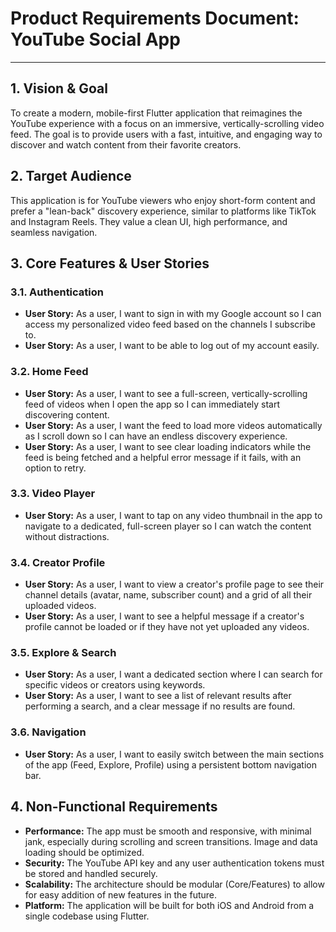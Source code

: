 # Product Requirements Document: YouTube Social App

---

## 1. Vision & Goal

To create a modern, mobile-first Flutter application that reimagines the YouTube experience with a focus on an immersive, vertically-scrolling video feed. The goal is to provide users with a fast, intuitive, and engaging way to discover and watch content from their favorite creators.

## 2. Target Audience

This application is for YouTube viewers who enjoy short-form content and prefer a "lean-back" discovery experience, similar to platforms like TikTok and Instagram Reels. They value a clean UI, high performance, and seamless navigation.

## 3. Core Features & User Stories

### 3.1. Authentication
- **User Story:** As a user, I want to sign in with my Google account so I can access my personalized video feed based on the channels I subscribe to.
- **User Story:** As a user, I want to be able to log out of my account easily.

### 3.2. Home Feed
- **User Story:** As a user, I want to see a full-screen, vertically-scrolling feed of videos when I open the app so I can immediately start discovering content.
- **User Story:** As a user, I want the feed to load more videos automatically as I scroll down so I can have an endless discovery experience.
- **User Story:** As a user, I want to see clear loading indicators while the feed is being fetched and a helpful error message if it fails, with an option to retry.

### 3.3. Video Player
- **User Story:** As a user, I want to tap on any video thumbnail in the app to navigate to a dedicated, full-screen player so I can watch the content without distractions.

### 3.4. Creator Profile
- **User Story:** As a user, I want to view a creator's profile page to see their channel details (avatar, name, subscriber count) and a grid of all their uploaded videos.
- **User Story:** As a user, I want to see a helpful message if a creator's profile cannot be loaded or if they have not yet uploaded any videos.

### 3.5. Explore & Search
- **User Story:** As a user, I want a dedicated section where I can search for specific videos or creators using keywords.
- **User Story:** As a user, I want to see a list of relevant results after performing a search, and a clear message if no results are found.

### 3.6. Navigation
- **User Story:** As a user, I want to easily switch between the main sections of the app (Feed, Explore, Profile) using a persistent bottom navigation bar.

## 4. Non-Functional Requirements

- **Performance:** The app must be smooth and responsive, with minimal jank, especially during scrolling and screen transitions. Image and data loading should be optimized.
- **Security:** The YouTube API key and any user authentication tokens must be stored and handled securely.
- **Scalability:** The architecture should be modular (Core/Features) to allow for easy addition of new features in the future.
- **Platform:** The application will be built for both iOS and Android from a single codebase using Flutter.
